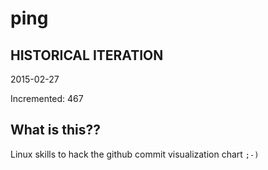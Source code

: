 # ping

## HISTORICAL ITERATION
2015-02-27

Incremented: 467

## What is this?? 
Linux skills to hack the github commit visualization chart `;-)`
